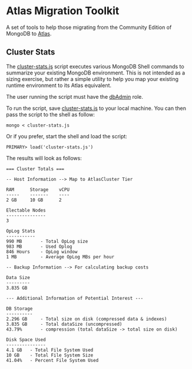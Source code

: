 # Atlas Migration Toolkit

A set of tools to help those migrating from the Community Edition of MongoDB to [Atlas](https://www.mongodb.com/cloud/atlas).

## Cluster Stats
The [cluster-stats.js](cluster-stats.js) script executes various MongoDB Shell commands to summarize your existing MongoDB environment. This is not intended as a sizing exercise, but rather a simple utility to help you map your existing runtime environment to its Atlas equivalent. 

The user running the script must have the [dbAdmin](https://docs.mongodb.com/manual/reference/built-in-roles/#dbAdmin) role.

To run the script, save [cluster-stats.js](https://raw.githubusercontent.com/wbleonard/atlas-migration-toolkit/master/cluster-stats.js) to your local machine. You can then pass the script to the shell as follow:

```
mongo < cluster-stats.js
```
Or if you prefer, start the shell and load the script:
```
PRIMARY> load('cluster-stats.js')
```

The results will look as follows:

```
=== Cluster Totals ===

-- Host Information --> Map to AtlasCluster Tier

RAM 	 Storage    vCPU
----- 	 -------    ----
2 GB 	 10 GB 	    2

Electable Nodes
---------------
3

OpLog Stats
-----------
990 MB 		 - Total OpLog size
983 MB 		 - Used Oplog
846 Hours 	 - OpLog window
1 MB 		 - Average OpLog MBs per hour

-- Backup Information --> For calculating backup costs

Data Size
---------
3.835 GB

--- Additional Information of Potential Interest ---

DB Storage
----------
2.296 GB 	 - Total size on disk (compressed data & indexes)
3.835 GB 	 - Total dataSize (uncompressed)
43.79% 		 - compression (total dataSize -> total size on disk)

Disk Space Used
---------------
4.1 GB 	 - Total File System Used
10 GB 	 - Total File System Size
41.04% 	 - Percent File System Used
```




